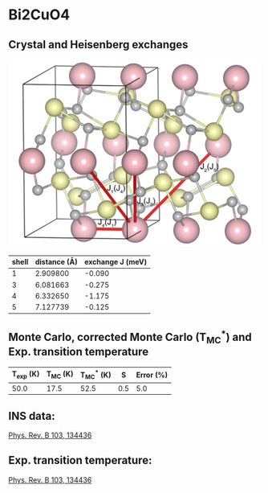 # Bi2CuO4

## Crystal and Heisenberg exchanges

![Bi2CuO4 Structure](Bi2CuO4.jpg)


| shell    | distance (A&#778;) | exchange J (meV) |
|----------|--------------|------------------|
| 1        | 2.909800     | -0.090           |
| 3        | 6.081663     | -0.275           |
| 4        | 6.332650     | -1.175           |
| 5        | 7.127739     | -0.125           |


## Monte Carlo, corrected Monte Carlo (T<sub>MC</sub><sup>*</sup>) and Exp. transition temperature

| T<sub>exp</sub> (K) | T<sub>MC</sub> (K) | T<sub>MC</sub><sup>*</sup> (K) | S   | Error (%) |
|----------------------|--------------------|--------------------------------|-----|-----------|
| 50.0                   | 17.5                 | 52.5                           | 0.5 | 5.0       |


## INS data:
[Phys. Rev. B 103, 134436](https://journals.aps.org/prb/abstract/10.1103/PhysRevB.103.134436)


## Exp. transition temperature:
[Phys. Rev. B 103, 134436](https://journals.aps.org/prb/abstract/10.1103/PhysRevB.103.134436)
